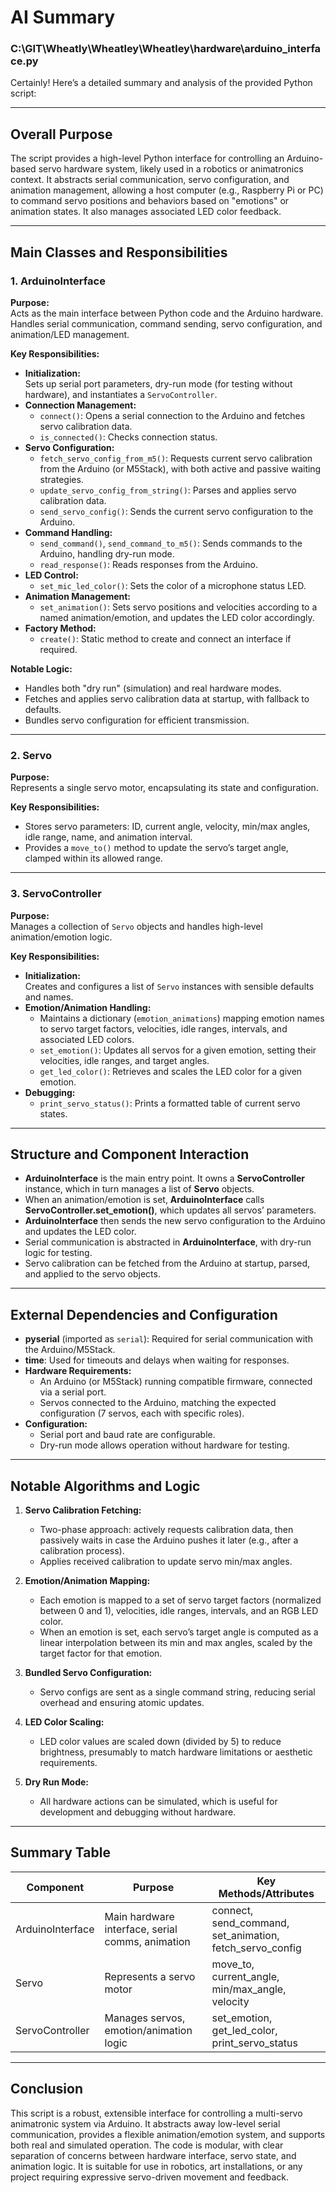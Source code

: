 # AI Summary

### C:\GIT\Wheatly\Wheatley\Wheatley\hardware\arduino_interface.py
Certainly! Here’s a detailed summary and analysis of the provided Python script:

---

## **Overall Purpose**

The script provides a high-level Python interface for controlling an Arduino-based servo hardware system, likely used in a robotics or animatronics context. It abstracts serial communication, servo configuration, and animation management, allowing a host computer (e.g., Raspberry Pi or PC) to command servo positions and behaviors based on "emotions" or animation states. It also manages associated LED color feedback.

---

## **Main Classes and Responsibilities**

### **1. ArduinoInterface**

**Purpose:**  
Acts as the main interface between Python code and the Arduino hardware. Handles serial communication, command sending, servo configuration, and animation/LED management.

**Key Responsibilities:**
- **Initialization:**  
  Sets up serial port parameters, dry-run mode (for testing without hardware), and instantiates a `ServoController`.
- **Connection Management:**  
  - `connect()`: Opens a serial connection to the Arduino and fetches servo calibration data.
  - `is_connected()`: Checks connection status.
- **Servo Configuration:**  
  - `fetch_servo_config_from_m5()`: Requests current servo calibration from the Arduino (or M5Stack), with both active and passive waiting strategies.
  - `update_servo_config_from_string()`: Parses and applies servo calibration data.
  - `send_servo_config()`: Sends the current servo configuration to the Arduino.
- **Command Handling:**  
  - `send_command()`, `send_command_to_m5()`: Sends commands to the Arduino, handling dry-run mode.
  - `read_response()`: Reads responses from the Arduino.
- **LED Control:**  
  - `set_mic_led_color()`: Sets the color of a microphone status LED.
- **Animation Management:**  
  - `set_animation()`: Sets servo positions and velocities according to a named animation/emotion, and updates the LED color accordingly.
- **Factory Method:**  
  - `create()`: Static method to create and connect an interface if required.

**Notable Logic:**  
- Handles both "dry run" (simulation) and real hardware modes.
- Fetches and applies servo calibration data at startup, with fallback to defaults.
- Bundles servo configuration for efficient transmission.

---

### **2. Servo**

**Purpose:**  
Represents a single servo motor, encapsulating its state and configuration.

**Key Responsibilities:**
- Stores servo parameters: ID, current angle, velocity, min/max angles, idle range, name, and animation interval.
- Provides a `move_to()` method to update the servo’s target angle, clamped within its allowed range.

---

### **3. ServoController**

**Purpose:**  
Manages a collection of `Servo` objects and handles high-level animation/emotion logic.

**Key Responsibilities:**
- **Initialization:**  
  Creates and configures a list of `Servo` instances with sensible defaults and names.
- **Emotion/Animation Handling:**  
  - Maintains a dictionary (`emotion_animations`) mapping emotion names to servo target factors, velocities, idle ranges, intervals, and associated LED colors.
  - `set_emotion()`: Updates all servos for a given emotion, setting their velocities, idle ranges, and target angles.
  - `get_led_color()`: Retrieves and scales the LED color for a given emotion.
- **Debugging:**  
  - `print_servo_status()`: Prints a formatted table of current servo states.

---

## **Structure and Component Interaction**

- **ArduinoInterface** is the main entry point. It owns a **ServoController** instance, which in turn manages a list of **Servo** objects.
- When an animation/emotion is set, **ArduinoInterface** calls **ServoController.set_emotion()**, which updates all servos’ parameters.
- **ArduinoInterface** then sends the new servo configuration to the Arduino and updates the LED color.
- Serial communication is abstracted in **ArduinoInterface**, with dry-run logic for testing.
- Servo calibration can be fetched from the Arduino at startup, parsed, and applied to the servo objects.

---

## **External Dependencies and Configuration**

- **pyserial** (imported as `serial`): Required for serial communication with the Arduino/M5Stack.
- **time**: Used for timeouts and delays when waiting for responses.
- **Hardware Requirements:**  
  - An Arduino (or M5Stack) running compatible firmware, connected via a serial port.
  - Servos connected to the Arduino, matching the expected configuration (7 servos, each with specific roles).
- **Configuration:**  
  - Serial port and baud rate are configurable.
  - Dry-run mode allows operation without hardware for testing.

---

## **Notable Algorithms and Logic**

1. **Servo Calibration Fetching:**  
   - Two-phase approach: actively requests calibration data, then passively waits in case the Arduino pushes it later (e.g., after a calibration process).
   - Applies received calibration to update servo min/max angles.

2. **Emotion/Animation Mapping:**  
   - Each emotion is mapped to a set of servo target factors (normalized between 0 and 1), velocities, idle ranges, intervals, and an RGB LED color.
   - When an emotion is set, each servo’s target angle is computed as a linear interpolation between its min and max angles, scaled by the target factor for that emotion.

3. **Bundled Servo Configuration:**  
   - Servo configs are sent as a single command string, reducing serial overhead and ensuring atomic updates.

4. **LED Color Scaling:**  
   - LED color values are scaled down (divided by 5) to reduce brightness, presumably to match hardware limitations or aesthetic requirements.

5. **Dry Run Mode:**  
   - All hardware actions can be simulated, which is useful for development and debugging without hardware.

---

## **Summary Table**

| Component           | Purpose                                              | Key Methods/Attributes                                 |
|---------------------|-----------------------------------------------------|--------------------------------------------------------|
| ArduinoInterface    | Main hardware interface, serial comms, animation    | connect, send_command, set_animation, fetch_servo_config|
| Servo               | Represents a servo motor                            | move_to, current_angle, min/max_angle, velocity        |
| ServoController     | Manages servos, emotion/animation logic             | set_emotion, get_led_color, print_servo_status         |

---

## **Conclusion**

This script is a robust, extensible interface for controlling a multi-servo animatronic system via Arduino. It abstracts away low-level serial communication, provides a flexible animation/emotion system, and supports both real and simulated operation. The code is modular, with clear separation of concerns between hardware interface, servo state, and animation logic. It is suitable for use in robotics, art installations, or any project requiring expressive servo-driven movement and feedback.
